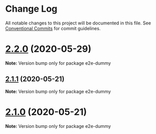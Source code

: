 # Change Log

All notable changes to this project will be documented in this file.
See [Conventional Commits](https://conventionalcommits.org) for commit guidelines.

# [2.2.0](https://github.com/remaxjs/remax/compare/v2.1.1...v2.2.0) (2020-05-29)

**Note:** Version bump only for package e2e-dummy

## [2.1.1](https://github.com/remaxjs/remax/compare/v2.1.0...v2.1.1) (2020-05-21)

**Note:** Version bump only for package e2e-dummy

# [2.1.0](https://github.com/remaxjs/remax/compare/v2.0.7...v2.1.0) (2020-05-21)

**Note:** Version bump only for package e2e-dummy
